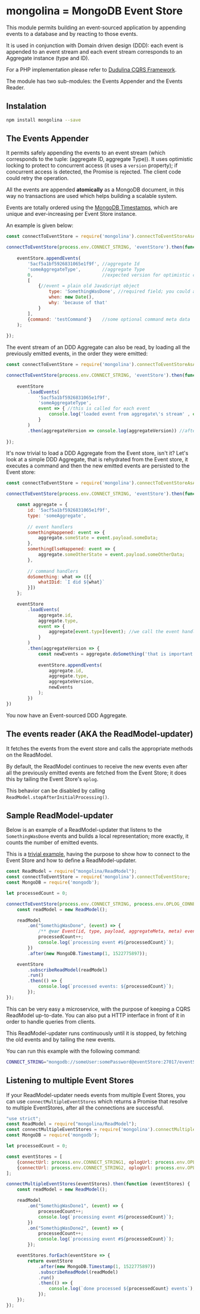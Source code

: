 # mongolina = MongoDB Event Store

This module permits building an event-sourced application by appending events to a database and by reacting to those events.

It is used in conjunction with Domain driven design (DDD): each event is appended to an event stream and each event stream corresponds to an Aggregate instance (type and ID).

For a PHP implementation please refer to [Dudulina CQRS Framework](https://github.com/xprt64/dudulina).

The module has two sub-modules: the Events Appender and the Events Reader.

## Instalation

```bash
npm install mongolina --save
```

## The Events Appender

It permits safely appending the events to an event stream (which corresponds to the tuple: (aggregate ID, aggregate Type)). 
It uses optimistic locking to protect to concurrent access (it uses a `version` property); 
if concurrent access is detected, the Promise is rejected. The client code could retry the operation.

All the events are appended **atomically** as a MongoDB document, in this way no transactions are used which helps building a scalable system. 

Events are totally ordered using the [MongoDB Timestamps](https://www.mongodb.com/presentations/implementation-of-cluster-wide-causal-consistency-in-mongodb), 
which are unique and ever-increasing per Event Store instance. 

An example is given below:

```javascript
const connectToEventStore = require('mongolina').connectToEventStoreAsAppender;

connectToEventStore(process.env.CONNECT_STRING, 'eventStore').then(function (eventStore) {
	
    eventStore.appendEvents(
    	'5acf5a1bf5926831065e1f9f', //aggregate Id
        'someAggregateType',        //aggregate Type
        0,                          //expected version for optimistic concurrency
        [    
            {//event = plain old JavaScript object
                type: 'SomethingWasDone', //required field; you could also use 'eventClass' instead of 'type'
                when: new Date(),
                why: 'because of that'
            }
        ],
        {command: 'testCommand'}    //some optional command meta data
    );
	
});
```

The event stream of an DDD Aggregate can also be read, by loading all the previously emitted events, in the order they were emitted:

```javascript
const connectToEventStore = require('mongolina').connectToEventStoreAsAppender;

connectToEventStore(process.env.CONNECT_STRING, 'eventStore').then(function (eventStore) {
	
    eventStore
        .loadEvents(
            '5acf5a1bf5926831065e1f9f',
            'someAggregateType',
            event => { //this is called for each event
                console.log('loaded event from aggregate\'s stream' , event);
            }
        )
        .then(aggregateVersion => console.log(aggregateVersion)) //after the events are loaded, you get the aggregateVersion
	
});
```

It's now trivial to load a DDD Aggregate from the Event store, isn't it?
Let's look at a simple DDD Aggregate, that is rehydrated from the Event store,
it executes a command and then the new emitted events are persisted to the Event store:

```javascript
const connectToEventStore = require('mongolina').connectToEventStoreAsAppender;

connectToEventStore(process.env.CONNECT_STRING, 'eventStore').then(function (eventStore) {

	const aggregate = {
	    id: '5acf5a1bf5926831065e1f9f',
	    type: 'someAggregate',
		
	    // event handlers
	    somethingHappened: event => {
	    	aggregate.someState = event.payload.someData;
	    },
	    somethingElseHappened: event => {
	    	aggregate.someOtherState = event.payload.someOtherData;
	    },
	    
	    // command handlers
	    doSomething: what => ([{
	    	whatIDid: `I did ${what}`
	    }])
	};

    eventStore
        .loadEvents(
            aggregate.id,
            aggregate.type,
            event => {
                aggregate[event.type](event); //we call the event handler method on the aggregate
            }
        )
        .then(aggregateVersion => {
            const newEvents = aggregate.doSomething('that is important');
            
            eventStore.appendEvents(
                aggregate.id,
                aggregate.type,
                aggregateVersion,
                newEvents
            );
        })
})
```

You now have an Event-sourced DDD Aggregate.

## The events reader (AKA the ReadModel-updater)
 
It fetches the events from the event store and calls the appropriate methods on the ReadModel.

By default, the ReadModel continues to receive the new events even after all the previously emitted events are fetched 
from the Event Store; it does this by tailing the Event Store's `oplog`.

This behavior can be disabled by calling `ReadModel.stopAfterInitialProcessing()`.

## Sample ReadModel-updater

Below is an example of a ReadModel-updater that listens to the `SomethingWasDone` events and builds a local
representation; more exactly, it counts the number of emitted events.

This is a [trivial example](https://github.com/xprt64/mongolina/blob/master/sample/read/simple-readmodel.js),
 having the purpose to show how to connect to the Event Store and how to define a ReadModel-updater.

```javascript
const ReadModel = require("mongolina/ReadModel");
const connectToEventStore = require('mongolina').connectToEventStore;
const MongoDB = require('mongodb');

let processedCount = 0;

connectToEventStore(process.env.CONNECT_STRING, process.env.OPLOG_CONNECT_STRING).then(function (eventStore) {
    const readModel = new ReadModel();

    readModel
        .on("SomethigWasDone", (event) => {
        	/** @var Event(id, type, payload, aggregateMeta, meta) event */
            processedCount++;
            console.log(`processing event #${processedCount}`);
        })
        .after(new MongoDB.Timestamp(1, 1522775897));

    eventStore
        .subscribeReadModel(readModel)
        .run()
        .then(() => {
            console.log(`processed events: ${processedCount}`);
        });
});
```

This can be very easy a microservice, with the purpose of keeping a CQRS ReadModel up-to-date. 
You can also put a HTTP interface in front of it in order to handle queries from clients.

This ReadModel-updater runs continuously until it is stopped, by fetching the old events 
and by tailing the new events.

You can run this example with the following command:

```bash
CONNECT_STRING="mongodb://someUser:somePassword@eventStore:27017/eventStore" OPLOG_CONNECT_STRING="mongodb://someUser:somePassword@eventStore:27017/local" node simple-index.js
```

## Listening to multiple Event Stores

If your ReadModel-updater needs events from multiple Event Stores, you can use `connectMultipleEventStores` which returns
a Promise that resolve to multiple EventStores, after all the connections are successful.

```javascript
"use strict";
const ReadModel = require("mongolina/ReadModel");
const connectMultipleEventStores = require('mongolina').connectMultipleEventStores;
const MongoDB = require('mongodb');

let processedCount = 0;

const eventStores = [
    {connectUrl: process.env.CONNECT_STRING1, oplogUrl: process.env.OPLOG_CONNECT_STRING1},
    {connectUrl: process.env.CONNECT_STRING2, oplogUrl: process.env.OPLOG_CONNECT_STRING2}
];

connectMultipleEventStores(eventStores).then(function (eventStores) {
    const readModel = new ReadModel();

    readModel
        .on("SomethigWasDone1", (event) => {
            processedCount++;
            console.log(`processing event #${processedCount}`);
        })
        .on("SomethigWasDone2", (event) => {
            processedCount++;
            console.log(`processing event #${processedCount}`);
        });

    eventStores.forEach(eventStore => {
        return eventStore
            .after(new MongoDB.Timestamp(1, 1522775897))
            .subscribeReadModel(readModel)
            .run()
            .then(() => {
                console.log(`done processed ${processedCount} events`);
            });
    });
});
```